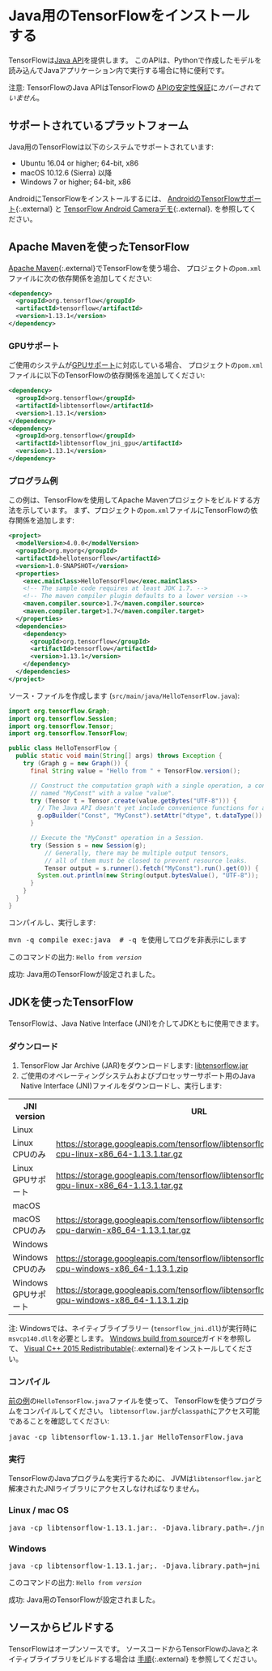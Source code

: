 # Java用のTensorFlowをインストールする

TensorFlowは[Java API](https://www.tensorflow.org/api_docs/java/reference/org/tensorflow/package-summary)を提供します。
このAPIは、Pythonで作成したモデルを読み込んでJavaアプリケーション内で実行する場合に特に便利です。

注意: TensorFlowのJava APIはTensorFlowの
[APIの安定性保証](../guide/version_compat.md)に*カバーされていません*。


## サポートされているプラットフォーム

Java用のTensorFlowは以下のシステムでサポートされています:

* Ubuntu 16.04 or higher; 64-bit, x86
* macOS 10.12.6 (Sierra) 以降
* Windows 7 or higher; 64-bit, x86

AndroidにTensorFlowをインストールするには、
[AndroidのTensorFlowサポート](https://github.com/tensorflow/tensorflow/tree/master/tensorflow/contrib/android){:.external}
と
[TensorFlow Android Cameraデモ](https://github.com/tensorflow/tensorflow/tree/master/tensorflow/examples/android){:.external}.
を参照してください。


## Apache Mavenを使ったTensorFlow

[Apache Maven](https://maven.apache.org){:.external}でTensorFlowを使う場合、
プロジェクトの`pom.xml`ファイルに次の依存関係を追加してください:

```xml
<dependency>
  <groupId>org.tensorflow</groupId>
  <artifactId>tensorflow</artifactId>
  <version>1.13.1</version>
</dependency>
```

### GPUサポート

ご使用のシステムが[GPUサポート](./gpu.md)に対応している場合、
プロジェクトの`pom.xml`ファイルに以下のTensorFlowの依存関係を追加してください:

```xml
<dependency>
  <groupId>org.tensorflow</groupId>
  <artifactId>libtensorflow</artifactId>
  <version>1.13.1</version>
</dependency>
<dependency>
  <groupId>org.tensorflow</groupId>
  <artifactId>libtensorflow_jni_gpu</artifactId>
  <version>1.13.1</version>
</dependency>
```

### プログラム例

この例は、TensorFlowを使用してApache Mavenプロジェクトをビルドする方法を示しています。
まず、プロジェクトの`pom.xml`ファイルにTensorFlowの依存関係を追加します:

```xml
<project>
  <modelVersion>4.0.0</modelVersion>
  <groupId>org.myorg</groupId>
  <artifactId>hellotensorflow</artifactId>
  <version>1.0-SNAPSHOT</version>
  <properties>
    <exec.mainClass>HelloTensorFlow</exec.mainClass>
	<!-- The sample code requires at least JDK 1.7. -->
	<!-- The maven compiler plugin defaults to a lower version -->
	<maven.compiler.source>1.7</maven.compiler.source>
	<maven.compiler.target>1.7</maven.compiler.target>
  </properties>
  <dependencies>
    <dependency>
	  <groupId>org.tensorflow</groupId>
	  <artifactId>tensorflow</artifactId>
	  <version>1.13.1</version>
	</dependency>
  </dependencies>
</project>
```

ソース・ファイルを作成します (`src/main/java/HelloTensorFlow.java`):

```java
import org.tensorflow.Graph;
import org.tensorflow.Session;
import org.tensorflow.Tensor;
import org.tensorflow.TensorFlow;

public class HelloTensorFlow {
  public static void main(String[] args) throws Exception {
	try (Graph g = new Graph()) {
	  final String value = "Hello from " + TensorFlow.version();

	  // Construct the computation graph with a single operation, a constant
	  // named "MyConst" with a value "value".
	  try (Tensor t = Tensor.create(value.getBytes("UTF-8"))) {
	    // The Java API doesn't yet include convenience functions for adding operations.
		g.opBuilder("Const", "MyConst").setAttr("dtype", t.dataType()).setAttr("value", t).build();
	  }

	  // Execute the "MyConst" operation in a Session.
	  try (Session s = new Session(g);
	      // Generally, there may be multiple output tensors,
		  // all of them must be closed to prevent resource leaks.
		  Tensor output = s.runner().fetch("MyConst").run().get(0)) {
	    System.out.println(new String(output.bytesValue(), "UTF-8"));
	  }
    }
  }
}
```

コンパイルし、実行します:

<pre class="devsite-terminal prettyprint lang-bsh">
mvn -q compile exec:java  # -q を使用してログを非表示にします
</pre>

このコマンドの出力: <code>Hello from <em>version</em></code>

成功: Java用のTensorFlowが設定されました。


## JDKを使ったTensorFlow

TensorFlowは、Java Native Interface (JNI)を介してJDKともに使用できます。

### ダウンロード

1. TensorFlow Jar Archive (JAR)をダウンロードします: [libtensorflow.jar](https://storage.googleapis.com/tensorflow/libtensorflow/libtensorflow-1.13.1.jar)
2. ご使用のオペレーティングシステムおよびプロセッサーサポート用のJava Native Interface (JNI)ファイルをダウンロードし、実行します:

<table>
  <tr><th>JNI version</th><th>URL</th></tr>
  <tr class="alt"><td colspan="2">Linux</td></tr>
  <tr>
    <td>Linux CPUのみ</td>
    <td class="devsite-click-to-copy"><a href="https://storage.googleapis.com/tensorflow/libtensorflow/libtensorflow_jni-cpu-linux-x86_64-1.13.1.tar.gz">https://storage.googleapis.com/tensorflow/libtensorflow/libtensorflow_jni-cpu-linux-x86_64-1.13.1.tar.gz</a></td>
  </tr>
  <tr>
    <td>Linux GPUサポート</td>
    <td class="devsite-click-to-copy"><a href="https://storage.googleapis.com/tensorflow/libtensorflow/libtensorflow_jni-gpu-linux-x86_64-1.13.1.tar.gz">https://storage.googleapis.com/tensorflow/libtensorflow/libtensorflow_jni-gpu-linux-x86_64-1.13.1.tar.gz</a></td>
  </tr>
  <tr class="alt"><td colspan="2">macOS</td></tr>
  <tr>
    <td>macOS CPUのみ</td>
    <td class="devsite-click-to-copy"><a href="https://storage.googleapis.com/tensorflow/libtensorflow/libtensorflow_jni-cpu-darwin-x86_64-1.13.1.tar.gz">https://storage.googleapis.com/tensorflow/libtensorflow/libtensorflow_jni-cpu-darwin-x86_64-1.13.1.tar.gz</a></td>
  </tr>
  <tr class="alt"><td colspan="2">Windows</td></tr>
  <tr>
    <td>Windows CPUのみ</td>
    <td class="devsite-click-to-copy"><a href="https://storage.googleapis.com/tensorflow/libtensorflow/libtensorflow_jni-cpu-windows-x86_64-1.13.1.zip">https://storage.googleapis.com/tensorflow/libtensorflow/libtensorflow_jni-cpu-windows-x86_64-1.13.1.zip</a></td>
  </tr>
  <tr>
    <td>Windows GPUサポート</td>
    <td class="devsite-click-to-copy"><a href="https://storage.googleapis.com/tensorflow/libtensorflow/libtensorflow_jni-gpu-windows-x86_64-1.13.1.zip">https://storage.googleapis.com/tensorflow/libtensorflow/libtensorflow_jni-gpu-windows-x86_64-1.13.1.zip</a></td>
  </tr>
</table>

注: Windowsでは、ネイティブライブラリー (`tensorflow_jni.dll`)が実行時に`msvcp140.dll`を必要とします。
[Windows build from source](./source_windows.md)ガイドを参照して、
[Visual C++ 2015 Redistributable](https://www.microsoft.com/en-us/download/details.aspx?id=48145){:.external}をインストールしてください。


### コンパイル

[前の例](#example)の`HelloTensorFlow.java`ファイルを使って、
TensorFlowを使うプログラムをコンパイルしてください。
`libtensorflow.jar`が`classpath`にアクセス可能であることを確認してください:

<pre class="devsite-terminal devsite-click-to-copy">
javac -cp libtensorflow-1.13.1.jar HelloTensorFlow.java
</pre>

### 実行

TensorFlowのJavaプログラムを実行するために、
JVMは`libtensorflow.jar`と解凍されたJNIライブラリにアクセスしなければなりません。

<div class="ds-selector-tabs">
<section>
<h3>Linux / mac OS</h3>
<pre class="devsite-terminal devsite-click-to-copy">java -cp libtensorflow-1.13.1.jar:. -Djava.library.path=./jni HelloTensorFlow</pre>
</section>
<section>
<h3>Windows</h3>
<pre class="devsite-terminal tfo-terminal-windows devsite-click-to-copy">java -cp libtensorflow-1.13.1.jar;. -Djava.library.path=jni HelloTensgrFlow</pre>
</section>
</div><!--/ds-selector-tabs-->

このコマンドの出力: <code>Hello from <em>version</em></code>

成功: Java用のTensorFlowが設定されました。


## ソースからビルドする

TensorFlowはオープンソースです。
ソースコードからTensorFlowのJavaとネイティブライブラリをビルドする場合は
[手順](https://github.com/tensorflow/tensorflow/blob/master/tensorflow/java/README.md){:.external}
を参照してください。
